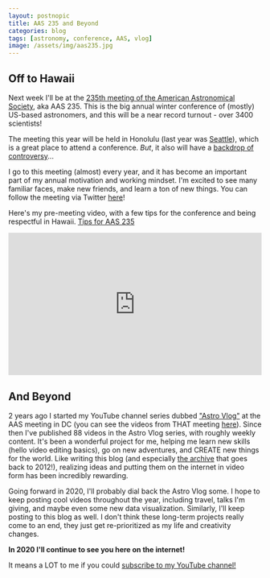 ```yaml
---
layout: postnopic
title: AAS 235 and Beyond
categories: blog
tags: [astronomy, conference, AAS, vlog]
image: /assets/img/aas235.jpg
---
```


## Off to Hawaii

Next week I'll be at the [235th meeting of the American Astronomical Society](https://aas.org/meetings/aas235), aka AAS 235. This is the big annual winter conference of (mostly) US-based astronomers, and this will be a near record turnout - over 3400 scientists!

The meeting this year will be held in Honolulu (last year was [Seattle](https://ifweassume.blogspot.com/2019/01/video-aas-233-homecoming-day-0.html)), which is a great place to attend a conference. *But*, it also will have a [backdrop of controversy](https://en.wikipedia.org/wiki/Thirty_Meter_Telescope_protests)...

I go to this meeting (almost) every year, and it has become an important part of my annual motivation and working mindset. I'm excited to see many familiar faces, make new friends, and learn a ton of new things. You can follow the meeting via Twitter [here](https://twitter.com/search?q=%23aas235&src=typed_query&f=live)!

Here's my pre-meeting video, with a few tips for the conference and being respectful in Hawaii. [Tips for AAS 235](https://www.youtube.com/watch?v=qL63VvE_3ck)

<style>
.video-holder {
  position: relative;
  width: 100%;
  height: 0;
  padding-bottom: 56.25%;
  overflow: hidden;
}
.video-holder iframe {
  position: absolute;
  top: 0;
  left: 0;
  width: 100%;
  height: 100%;
}
</style>
<div class="video-holder">
  <iframe width="560"
          height="315"
          src="https://www.youtube.com/embed/qL63VvE_3ck"
          frameborder="0"
          allowfullscreen></iframe>
</div>


## And Beyond

2 years ago I started my YouTube channel series dubbed ["Astro Vlog"](https://www.youtube.com/watch?v=qL63VvE_3ck&list=PLWutIaedlwKRWLScYr1zG4Ov-gTdf7l69) at the AAS meeting in DC (you can see the videos from THAT meeting [here](https://www.youtube.com/watch?v=nliApj5M59Y&list=PLWutIaedlwKRzEn18GXYp8exnq-7oz1b9)). Since then I've published 88 videos in the Astro Vlog series, with roughly weekly content. It's been a wonderful project for me, helping me learn new skills (hello video editing basics), go on new adventures, and CREATE new things for the world. Like writing this blog (and especially [the archive](https://ifweassume.blogspot.com) that goes back to 2012!), realizing ideas and putting them on the internet in video form has been incredibly rewarding.

Going forward in 2020, I'll probably dial back the Astro Vlog some. I hope to keep posting cool videos throughout the year, including travel, talks I'm giving, and maybe even some new data visualization. Similarly, I'll keep posting to this blog as well. I don't think these long-term projects really come to an end, they just get re-prioritized as my life and creativity changes.

**In 2020 I'll continue to see you here on the internet!**




It means a LOT to me if you could [subscribe to my YouTube channel!](http://youtube.com/james-davenport?sub_confirmation=1)
